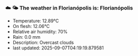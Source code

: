 ### ☁️ 🌤️  The weather in Florianópolis is: Florianópolis

- Temperature: 12.89°C
- On flesh: 12.06°C
- Relative air humidity: 70%
- Rain: 0.0 mm
- Description: Overcast clouds
- last updated: 2025-09-07T04:19:19.879581
